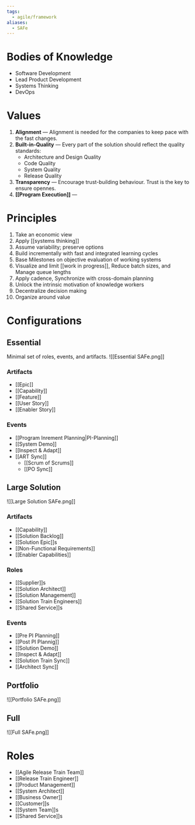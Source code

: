 ```yaml
---
tags:
  - agile/framework
aliases:
  - SAFe
---
```

# Bodies of Knowledge
- Software Development
- Lead Product Development
- Systems Thinking
- DevOps
# Values
1. **Alignment** — Alignment is needed for the companies to keep pace with the fast changes.
2. **Built-in-Quality** — Every part of the solution should reflect the quality standards:
	- Architecture and Design Quality
	- Code Quality
	- System Quality
	- Release Quality
3. **Transparency** — Encourage trust-building behaviour. Trust is the key to ensure opennes.
4. **[[Program Execution]]** — 
# Principles
1. Take an economic view
2. Apply [[systems thinking]]
3. Assume variability; preserve options
4. Build incrementally with fast and integrated learning cycles
5. Base Milestones on objective evaluation of working systems
6. Visualize and limit [[work in progress]], Reduce batch sizes, and Manage queue lengths
7. Apply cadence, Synchronize with cross-domain planning
8. Unlock the intrinsic motivation of knowledge workers
9. Decentralize decision making
10. Organize around value
# Configurations
## Essential
Minimal set of roles, events, and artifacts.
![[Essential SAFe.png]]
### Artifacts
- [[Epic]]
- [[Capability]]
- [[Feature]]
- [[User Story]]
- [[Enabler Story]]
### Events
- [[Program Inrement Planning|PI-Planning]]
- [[System Demo]]
- [[Inspect & Adapt]]
- [[ART Sync]]
	- [[Scrum of Scrums]]
	- [[PO Sync]]
## Large Solution
![[Large Solution SAFe.png]]
### Artifacts
- [[Capability]]
- [[Solution Backlog]]
- [[Solution Epic]]s
- [[Non-Functional Requirements]]
- [[Enabler Capabilities]]
### Roles
- [[Supplier]]s
- [[Solution Architect]]
- [[Solution Management]]
- [[Solution Train Engineers]]
- [[Shared Service]]s
### Events
- [[Pre PI Planning]]
- [[Post PI Plannig]]
- [[Solution Demo]]
- [[Inspect & Adapt]]
- [[Solution Train Sync]]
- [[Architect Sync]]
## Portfolio
![[Portfolio SAFe.png]]
## Full
![[Full SAFe.png]]
# Roles
- [[Agile Release Train Team]]
- [[Release Train Engineer]]
- [[Product Management]]
- [[System Architect]]
- [[Business Owner]]
- [[Customer]]s
- [[System Team]]s
- [[Shared Service]]s

